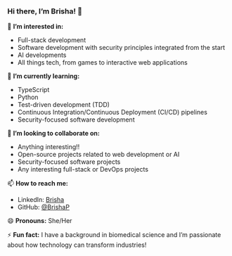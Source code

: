 ### Hi there, I’m Brisha! 👋

👀 **I’m interested in:**  
- Full-stack development  
- Software development with security principles integrated from the start  
- AI developments
- All things tech, from games to interactive web applications  

🌱 **I’m currently learning:**  
- TypeScript  
- Python  
- Test-driven development (TDD)  
- Continuous Integration/Continuous Deployment (CI/CD) pipelines  
- Security-focused software development  

💞️ **I’m looking to collaborate on:** 
- Anything interesting!!
- Open-source projects related to web development or AI
- Security-focused software projects  
- Any interesting full-stack or DevOps projects  

📫 **How to reach me:**   
- LinkedIn: [Brisha](www.linkedin.com/in/brisha-patel) 
- GitHub: [@BrishaP](https://github.com/BrishaP)  

😄 **Pronouns:** She/Her  

⚡ **Fun fact:** I have a background in biomedical science and I’m passionate about how technology can transform industries!

